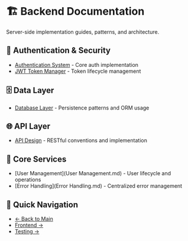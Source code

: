 # 🏗️ Backend Documentation

Server-side implementation guides, patterns, and architecture.

## 🔐 Authentication & Security
- [Authentication System](auth/Authentication%20System.md) - Core auth implementation
- [JWT Token Manager](auth/JWT%20Token%20Manager.md) - Token lifecycle management

## 🗄️ Data Layer
- [Database Layer](database/Database%20Layer.md) - Persistence patterns and ORM usage

## 🌐 API Layer
- [API Design](api/API%20Design.md) - RESTful conventions and implementation

## 👥 Core Services
- [User Management](User Management.md) - User lifecycle and operations
- [Error Handling](Error Handling.md) - Centralized error management

## 🔗 Quick Navigation
- [← Back to Main](../README.md)
- [Frontend →](../03-frontend/README.md)
- [Testing →](../04-testing/README.md)
